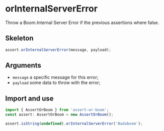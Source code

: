 # orInternalServerError

Throw a Boom.Internal Server Error if the previous assertions where false.

## Skeleton

```ts
assert.orInternalServerError(message, payload);
```

## Arguments

- `message` a specific message for this error;
- `payload` some data to throw with the error;

## Import and use

```ts
import { AssertOrBoom } from 'assert-or-boom';
const assert: AssertOrBoom = new AssertOrBoom();

assert.isString(undefined).orInternalServerError('Badaboom');
```
